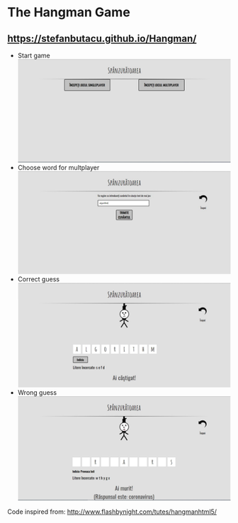 # The Hangman Game 
## https://stefanbutacu.github.io/Hangman/
* Start game
![Start game](https://github.com/StefanButacu/Hangman/blob/master/gitImages/main.JPG)
* Choose word for multplayer
![Choose word for multplayer](https://github.com/StefanButacu/Hangman/blob/master/gitImages/word.JPG)
* Correct guess
![Correct guess](https://github.com/StefanButacu/Hangman/blob/master/gitImages/win.JPG)
* Wrong guess
![Wrong guess](https://github.com/StefanButacu/Hangman/blob/master/gitImages/lost.JPG)

Code inspired from: http://www.flashbynight.com/tutes/hangmanhtml5/
